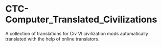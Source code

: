 # CTC-Computer_Translated_Civilizations
 A collection of translations for Civ VI civilization mods automatically translated with the help of online translators.
